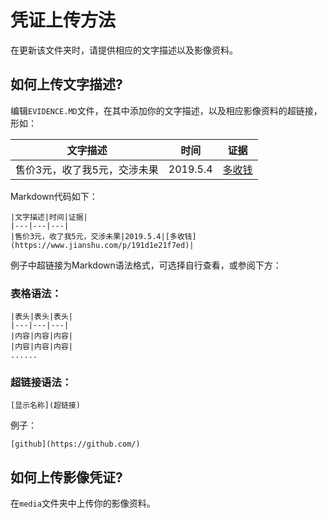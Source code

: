 # 凭证上传方法
在更新该文件夹时，请提供相应的文字描述以及影像资料。

## 如何上传文字描述?
编辑`EVIDENCE.MD`文件，在其中添加你的文字描述，以及相应影像资料的超链接，形如：

|文字描述|时间|证据|
|---|---|---|
|售价3元，收了我5元，交涉未果|2019.5.4|[多收钱](https://www.jianshu.com/p/191d1e21f7ed)|

Markdown代码如下：
```
|文字描述|时间|证据|
|---|---|---|
|售价3元，收了我5元，交涉未果|2019.5.4|[多收钱](https://www.jianshu.com/p/191d1e21f7ed)|
```

例子中超链接为Markdown语法格式，可选择自行查看，或参阅下方：

### 表格语法：
```
|表头|表头|表头|
|---|---|---|
|内容|内容|内容|
|内容|内容|内容|
......
```

### 超链接语法：
```
[显示名称](超链接)
```
例子：
```
[github](https://github.com/)
```

## 如何上传影像凭证?
在`media`文件夹中上传你的影像资料。
